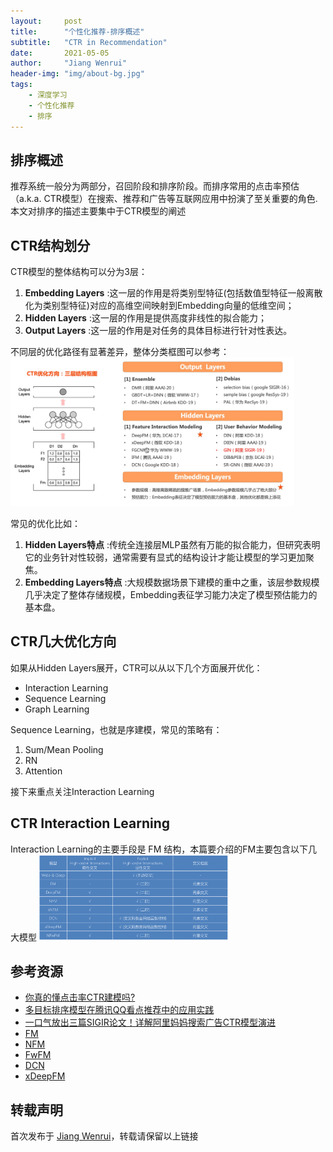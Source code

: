 ```yaml
---
layout:     post
title:      "个性化推荐-排序概述"
subtitle:   "CTR in Recommendation"
date:       2021-05-05
author:     "Jiang Wenrui"
header-img: "img/about-bg.jpg"
tags:
    - 深度学习
    - 个性化推荐
    - 排序
---
```


## 排序概述

推荐系统一般分为两部分，召回阶段和排序阶段。而排序常用的点击率预估（a.k.a. CTR模型）在搜索、推荐和广告等互联网应用中扮演了至关重要的角色.
本文对排序的描述主要集中于CTR模型的阐述

## CTR结构划分

CTR模型的整体结构可以分为3层：
1. **Embedding Layers** :这一层的作用是将类别型特征(包括数值型特征一般离散化为类别型特征)对应的高维空间映射到Embedding向量的低维空间；
2. **Hidden Layers** :这一层的作用是提供高度非线性的拟合能力；
3. **Output Layers** :这一层的作用是对任务的具体目标进行针对性表达。

不同层的优化路径有显著差异，整体分类框图可以参考：
<img src="/img/rec-ranking/ctr01.png" width="90%" height="90%" />

常见的优化比如：
1. **Hidden Layers特点** :传统全连接层MLP虽然有万能的拟合能力，但研究表明它的业务针对性较弱，通常需要有显式的结构设计才能让模型的学习更加聚焦。
2. **Embedding Layers特点** :大规模数据场景下建模的重中之重，该层参数规模几乎决定了整体存储规模，Embedding表征学习能力决定了模型预估能力的基本盘。


## CTR几大优化方向
如果从Hidden Layers展开，CTR可以从以下几个方面展开优化：
* Interaction Learning
* Sequence Learning
* Graph Learning

Sequence Learning，也就是序建模，常见的策略有：
1. Sum/Mean Pooling
2. RN
3. Attention

接下来重点关注Interaction Learning

## CTR Interaction Learning

Interaction Learning的主要手段是 FM 结构，本篇要介绍的FM主要包含以下几大模型
<img src="/img/rec-ranking/fm.png" width="60%" height="60%" />

## 参考资源

* [你真的懂点击率CTR建模吗?](https://mp.weixin.qq.com/s?__biz=Mzg3MDYxODE2Ng==&mid=2247484017&idx=2&sn=0fdd3f49b1c5c101486a2318986473d5&chksm=ce8a4728f9fdce3e1803ef08da66f18892bd86c8f1a9258c49a4f4fd97ac14ed6008c15c6304&mpshare=1&scene=1&srcid=0601QItKIILJv1QdLk4NfebQ&sharer_sharetime=1622526587047&sharer_shareid=89f69aa470e51c1cf885957926ef3e00&version=3.1.6.90174&platform=mac#rd)
* [多目标排序模型在腾讯QQ看点推荐中的应用实践](https://mp.weixin.qq.com/s?__biz=MzU2ODA0NTUyOQ==&mid=2247495049&idx=1&sn=83512ea766674b5c79ba14400638436f&chksm=fc91573fcbe6de292ed73dcfe85eac487700652118c17b2d4eec00f69a9f5a6ed4f5d1eb6d1f&mpshare=1&scene=1&srcid=0514pwDYjJ1lgUPCFAtiQRmA&sharer_sharetime=1620970508653&sharer_shareid=138d307faf29e487e5caea4079087f80&version=3.1.6.90174&platform=mac&st=27485F13013EB3AC213F91FFAC9C52B1AD88CE5ADEF32015717D1D122C76522D11B103431656276154964BFF074E37ADF2AC7D5CA806B4FE535A722CAF34A409B53B7B1F164E1E5D40D79C2E32DBB175E3F6CC15F86617A90ADE27B05BCC830DD8531091419B8E134D3A85ACADFCAB208B161608654CA2B6040D4DB1EC4B226E579F46647ACC5EB6EA7AD6C388D75C69A01B56C27E848D9F671BF3B5CF8410F6722A698AFEC33154A04CB9C5C56D49A3&vid=1688852491345368&cst=3809AD51FA954428AA30148AC2B98F737BB4CAC55BE6441D1A874866C1EB9E3E22D20E229B37730C864289DC0FEADB2F&deviceid=9c19deb4-7af0-48d4-b5a5-1a9bdab56e9b#rd)
* [一口气放出三篇SIGIR论文！详解阿里妈妈搜索广告CTR模型演进](https://mp.weixin.qq.com/s/0z0JIGU6t4VnMqS_1qDTWg)
* [FM](https://www.csie.ntu.edu.tw/~b97053/paper/Rendle2010FM.pdf)
* [NFM](https://arxiv.org/abs/1708.05027)
* [FwFM](https://arxiv.org/abs/1806.03514v2)
* [DCN](https://arxiv.org/abs/1708.05123v1)
* [xDeepFM](https://arxiv.org/abs/1803.05170v3)

## 转载声明

首次发布于 [Jiang Wenrui](http://wenruij.github.io)，转载请保留以上链接
